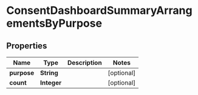 # ConsentDashboardSummaryArrangementsByPurpose

## Properties
Name | Type | Description | Notes
------------ | ------------- | ------------- | -------------
**purpose** | **String** |  |  [optional]
**count** | **Integer** |  |  [optional]
